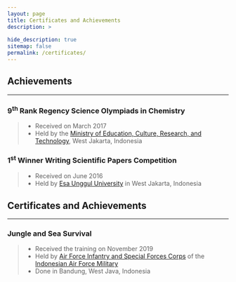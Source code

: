```yaml
---
layout: page
title: Certificates and Achievements
description: >
  
hide_description: true
sitemap: false
permalink: /certificates/
---
```


## Achievements
---
### 9<sup>th</sup> Rank Regency Science Olympiads in Chemistry
> * Received on March 2017
> * Held by the [Ministry of Education, Culture, Research, and Technology], West Jakarta, Indonesia

### 1<sup>st</sup> Winner Writing Scientific Papers Competition
> * Received on June 2016
> * Held by [Esa Unggul University] in West Jakarta, Indonesia



## Certificates and Achievements
---
### Jungle and Sea Survival
> * Received the training on November 2019
> * Held by [Air Force Infantry and Special Forces Corps] of the [Indonesian Air Force Military]
> * Done in Bandung, West Java, Indonesia


[Ministry of Education, Culture, Research, and Technology]: https://www.kemdikbud.go.id/main/
[Esa Unggul University]: https://www.esaunggul.ac.id/?lang=en
[Air Force Infantry and Special Forces Corps]: https://en.wikipedia.org/wiki/Kopasgat
[Indonesian Air Force Military]: https://tni-au.mil.id/